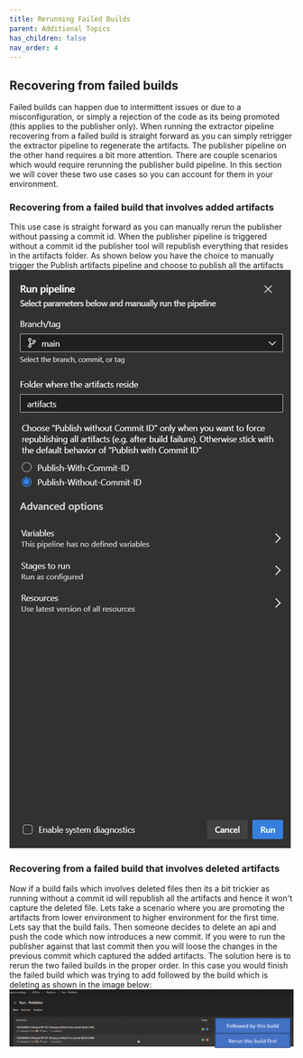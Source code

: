```yaml
---
title: Rerunning Failed Builds
parent: Additional Topics
has_children: false
nav_order: 4
---
```


## Recovering from failed builds
Failed builds can happen due to intermittent issues or due to a misconfiguration, or simply a rejection of the code as its being promoted (this applies to the publisher only).
When running the extractor pipeline recovering from a failed build is straight forward as you can simply retrigger the extractor pipeline to regenerate the artifacts. The publisher pipeline on the other hand requires a bit more attention. There are couple scenarios which would require rerunning the publisher build pipeline. In this section we will cover these two use cases so you can account for them in your environment.
### Recovering from a failed build that involves added artifacts
This use case is straight forward as you can manually rerun the publisher  without passing a commit id. When the publisher pipeline is triggered without a commit id the publisher tool will republish everything that resides in the artifacts folder. As shown below you have the choice to manually trigger the Publish artifacts pipeline and choose to publish all the artifacts 
![run publisher without commit id](../../assets/images/run_publisher_without_commitid.png)
### Recovering from a failed build that involves deleted artifacts
Now if a build fails which involves deleted files then its a bit trickier as running without a commit id will republish all the artifacts and hence it won't capture the deleted file. Lets take a scenario where you are promoting the artifacts from lower environment to higher environment for the first time. Lets say that the build fails. Then someone decides to delete an api and push the code which now introduces a new commit. If you were to run the publisher against that last commit then you will loose the changes in the previous commit which captured the added artifacts. The solution here is to rerun the two failed builds in the proper order. In this case you would finish the failed build which was trying to add followed by the build which is deleting as shown in the image below:
![rerun failed builds](../../assets/images/rerunning_failed_builds.png)

